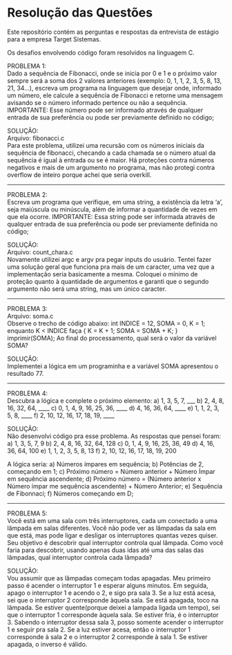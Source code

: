 # Resolução das Questões

Este repositório contém as perguntas e respostas da entrevista de estágio para a empresa Target Sistemas.

Os desafios envolvendo código foram resolvidos na linguagem C.

PROBLEMA 1:<br>
Dado a sequência de Fibonacci, onde se inicia por 0 e 1 e o próximo valor sempre será a soma dos 2 valores anteriores (exemplo: 0, 1, 1, 2, 3, 5, 8, 13, 21, 34...), escreva um programa na linguagem que desejar onde, informado um número, ele calcule a sequência de Fibonacci e retorne uma mensagem avisando se o número informado pertence ou não a sequência. 
IMPORTANTE: Esse número pode ser informado através de qualquer entrada de sua preferência ou pode ser previamente definido no código;

SOLUÇÃO:<br>
Arquivo: fibonacci.c<br>
Para este problema, utilizei uma recursão com os números iniciais da sequência de fibonacci, checando a cada chamada se o número atual da sequência é igual à entrada ou se é maior.
Há proteções contra números negativos e mais de um argumento no programa, mas não protegi contra overflow de inteiro porque achei que seria overkill.
<hr>

PROBLEMA 2:<br>
Escreva um programa que verifique, em uma string, a existência da letra ‘a’, seja maiúscula ou minúscula, além de informar a quantidade de vezes em que ela ocorre. 
IMPORTANTE: Essa string pode ser informada através de qualquer entrada de sua preferência ou pode ser previamente definida no código; 

SOLUÇÃO:<br>
Arquivo: count_chara.c<br>
Novamente utilizei argc e argv pra pegar inputs do usuário. Tentei fazer uma solução geral que funciona pra mais de um caracter, uma vez que a implementação seria basicamente a mesma.
Coloquei o mínimo de proteção quanto à quantidade de argumentos e garanti que o segundo argumento não será uma string, mas um único caracter.
<hr>

PROBLEMA 3:<br>
Arquivo: soma.c<br>
Observe o trecho de código abaixo: int INDICE = 12, SOMA = 0, K = 1; enquanto K < INDICE faça { K = K + 1; SOMA = SOMA + K; } imprimir(SOMA); 
Ao final do processamento, qual será o valor da variável SOMA?

SOLUÇÃO:<br>
Implementei a lógica em um programinha e a variável SOMA apresentou o resultado 77.
<hr>

PROBLEMA 4:<br>
Descubra a lógica e complete o próximo elemento: 
a) 1, 3, 5, 7, ___ 
b) 2, 4, 8, 16, 32, 64, ____ 
c) 0, 1, 4, 9, 16, 25, 36, ____ 
d) 4, 16, 36, 64, ____ 
e) 1, 1, 2, 3, 5, 8, ____ 
f) 2, 10, 12, 16, 17, 18, 19, ____

SOLUÇÃO:<br>
Não desenvolvi código pra esse problema. As respostas que pensei foram:
a) 1, 3, 5, 7, 9 
b) 2, 4, 8, 16, 32, 64, 128
c) 0, 1, 4, 9, 16, 25, 36, 49 
d) 4, 16, 36, 64, 100
e) 1, 1, 2, 3, 5, 8, 13 
f) 2, 10, 12, 16, 17, 18, 19, 200

A lógica seria:
a) Números ímpares em sequência;
b) Potências de 2, começando em 1;
c) Próximo número = Número anterior + Número Ímpar em sequência ascendente;
d) Próximo número = (Número anterior x Número ímpar me sequência ascendente) + Número Anterior;
e) Sequência de Fibonnaci;
f) Números começando em D;
<hr>

PROBLEMA 5:<br>
Você está em uma sala com três interruptores, cada um conectado a uma lâmpada em salas diferentes. Você não pode ver as lâmpadas da sala em que está, mas pode ligar e desligar os interruptores quantas vezes quiser. Seu objetivo é descobrir qual interruptor controla qual lâmpada. Como você faria para descobrir, usando apenas duas idas até uma das salas das lâmpadas, qual interruptor controla cada lâmpada?

SOLUÇÃO:<br>
Vou assumir que as lâmpadas começam todas apagadas.
Meu primeiro passo é acender o interruptor 1 e esperar alguns minutos.
Em seguida, apago o interruptor 1 e acendo o 2, e sigo pra sala 3.
Se a luz está acesa, sei que o interruptor 2 corresponde àquela sala.
Se está apagada, toco na lâmpada. Se estiver quente(porque deixei a lampada ligada um tempo), sei que o interruptor 1 corresponde àquela sala. Se estiver fria, é o interruptor 3.
Sabendo o interruptor dessa sala 3, posso somente acender o interruptor 1 e seguir pra sala 2.
Se a luz estiver acesa, então o interruptor 1 corresponde à sala 2 e o interruptor 2 corresponde à sala 1. Se estiver apagada, o inverso é válido.
